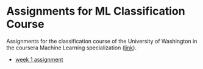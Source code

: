 # Assignments for ML Classification Course

Assignments for the classification course of the University of Washington in the coursera Machine Learning specialization ([link](https://www.coursera.org/learn/ml-classification/)).

- [week 1 assignment](https://github.com/MrLoh/ml_classification_class/blob/master/w1/a1.ipynb)